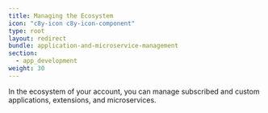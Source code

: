 ```yaml
---
title: Managing the Ecosystem
icon: "c8y-icon c8y-icon-component"
type: root
layout: redirect
bundle: application-and-microservice-management
section:
  - app_development
weight: 30
---
```

In the ecosystem of your account, you can manage subscribed and custom applications, extensions, and microservices.

